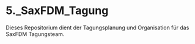 # 5._SaxFDM_Tagung
Dieses Repositorium dient der Tagungsplanung und Organisation für das SaxFDM Tagungsteam.

